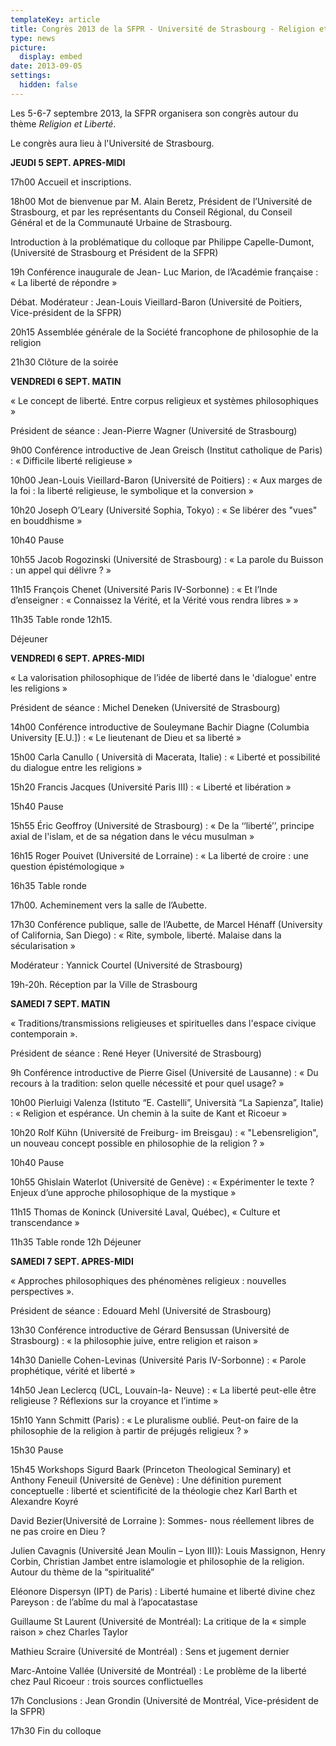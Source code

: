 ```yaml
---
templateKey: article
title: Congrès 2013 de la SFPR - Université de Strasbourg - Religion et liberté
type: news
picture:
  display: embed
date: 2013-09-05
settings:
  hidden: false
---
```

Les 5-6-7 septembre 2013, la SFPR organisera son congrès autour du thème *Religion et Liberté*.

Le congrès aura lieu à l'Université de Strasbourg.

**JEUDI 5 SEPT. APRES-MIDI**

17h00 Accueil et inscriptions.

18h00 Mot de bienvenue par M. Alain Beretz, Président de l’Université de Strasbourg, et par les représentants du Conseil Régional, du Conseil Général et de la Communauté Urbaine de Strasbourg.

Introduction à la problématique du colloque par Philippe Capelle-Dumont, (Université de Strasbourg et Président de la SFPR)

19h Conférence inaugurale de Jean- Luc Marion, de l’Académie française : « La liberté de répondre »

Débat. Modérateur : Jean-Louis Vieillard-Baron (Université de Poitiers, Vice-président de la SFPR)

20h15 Assemblée générale de la Société francophone de philosophie de la religion

21h30 Clôture de la soirée

**VENDREDI 6 SEPT. MATIN**

« Le concept de liberté. Entre corpus religieux et systèmes philosophiques »

Président de séance : Jean-Pierre Wagner (Université de Strasbourg)

9h00 Conférence introductive de Jean Greisch (Institut catholique de Paris) : « Difficile liberté religieuse »

10h00 Jean-Louis Vieillard-Baron (Université de Poitiers) : « Aux marges de la foi : la liberté religieuse, le symbolique et la conversion »

10h20 Joseph O’Leary (Université Sophia, Tokyo) : « Se libérer des "vues" en bouddhisme »

10h40 Pause

10h55 Jacob Rogozinski (Université de Strasbourg) : « La parole du Buisson : un appel qui délivre ? »

11h15 François Chenet (Université Paris IV-Sorbonne) : « Et l’Inde d’enseigner : « Connaissez la Vérité, et la Vérité vous rendra libres » »

11h35 Table ronde 12h15.

Déjeuner

**VENDREDI 6 SEPT. APRES-MIDI**

« La valorisation philosophique de l’idée de liberté dans le 'dialogue' entre les religions »

Président de séance : Michel Deneken (Université de Strasbourg)

14h00 Conférence introductive de Souleymane Bachir Diagne (Columbia University \[E.U.]) : « Le lieutenant de Dieu et sa liberté »

15h00 Carla Canullo ( Università di Macerata, Italie) : « Liberté et possibilité du dialogue entre les religions »

15h20 Francis Jacques (Université Paris III) : « Liberté et libération »

15h40 Pause

15h55 Éric Geoffroy (Université de Strasbourg) : « De la ‘‘liberté’’, principe axial de l'islam, et de sa négation dans le vécu musulman »

16h15 Roger Pouivet (Université de Lorraine) : « La liberté de croire : une question épistémologique »

16h35 Table ronde

17h00. Acheminement vers la salle de l’Aubette.

17h30 Conférence publique, salle de l’Aubette, de Marcel Hénaff (University of California, San Diego) : « Rite, symbole, liberté. Malaise dans la sécularisation »

Modérateur : Yannick Courtel (Université de Strasbourg)

19h-20h. Réception par la Ville de Strasbourg

**SAMEDI 7 SEPT. MATIN**

« Traditions/transmissions religieuses et spirituelles dans l'espace civique contemporain ».

Président de séance : René Heyer (Université de Strasbourg)

9h Conférence introductive de Pierre Gisel (Université de Lausanne) : « Du recours à la tradition: selon quelle nécessité et pour quel usage? »

10h00 Pierluigi Valenza (Istituto “E. Castelli”, Università “La Sapienza”, Italie) : « Religion et espérance. Un chemin à la suite de Kant et Ricoeur »

10h20 Rolf Kühn (Université de Freiburg- im Breisgau) : « "Lebensreligion", un nouveau concept possible en philosophie de la religion ? »

10h40 Pause

10h55 Ghislain Waterlot (Université de Genève) : « Expérimenter le texte ? Enjeux d’une approche philosophique de la mystique »

11h15 Thomas de Koninck (Université Laval, Québec), « Culture et transcendance »

11h35 Table ronde 12h Déjeuner

**SAMEDI 7 SEPT. APRES-MIDI**

« Approches philosophiques des phénomènes religieux : nouvelles perspectives ».

Président de séance : Edouard Mehl (Université de Strasbourg)

13h30 Conférence introductive de Gérard Bensussan (Université de Strasbourg) : « la philosophie juive, entre religion et raison »

14h30 Danielle Cohen-Levinas (Université Paris IV-Sorbonne) : « Parole prophétique, vérité et liberté »

14h50 Jean Leclercq (UCL, Louvain-la- Neuve) : « La liberté peut-elle être religieuse ? Réflexions sur la croyance et l’intime »

15h10 Yann Schmitt (Paris) : « Le pluralisme oublié. Peut-on faire de la philosophie de la religion à partir de préjugés religieux ? »

15h30 Pause

15h45 Workshops
 Sigurd Baark (Princeton Theological Seminary) et Anthony Feneuil (Université de Genève) : Une définition purement conceptuelle : liberté et scientificité de la théologie chez Karl Barth et Alexandre Koyré

David Bezier(Université de Lorraine ): Sommes- nous réellement libres de ne pas croire en Dieu ?

Julien Cavagnis (Université Jean Moulin – Lyon III)): Louis Massignon, Henry Corbin, Christian Jambet entre islamologie et philosophie de la religion. Autour du thème de la “spiritualité”

Eléonore Dispersyn (IPT) de Paris) : Liberté humaine et liberté divine chez Pareyson : de l’abîme du mal à l’apocatastase

Guillaume St Laurent (Université de Montréal): La critique de la « simple raison » chez Charles Taylor

Mathieu Scraire (Université de Montréal) : Sens et jugement dernier

Marc-Antoine Vallée (Université de Montréal) : Le problème de la liberté chez Paul Ricoeur : trois sources conflictuelles

17h Conclusions : Jean Grondin (Université de Montréal, Vice-président de la SFPR)

17h30 Fin du colloque